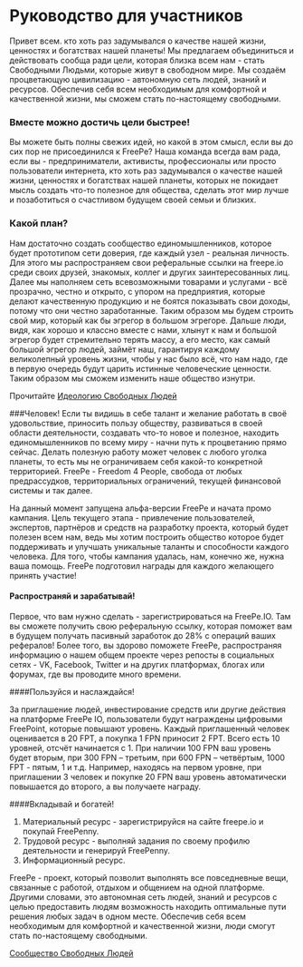 # Руководство для участников

Привет всем. кто хоть раз задумывался о качестве нашей жизни, ценностях и богатствах нашей планеты!
Мы предлагаем объединиться и действовать сообща ради цели, которая близка всем нам - стать Свободными Людьми, которые живут в свободном мире. Мы создаём процветающую цивилизацию - автономную сеть людей, знаний и ресурсов. Обеспечив себя всем необходимым для комфортной и качественной жизни, мы сможем стать по-настоящему свободными.


### Вместе можно достичь цели быстрее!

Вы можете быть полны свежих идей, но какой в этом смысл, если вы до сих пор не присоединился к FreePe? Наша команда всегда вам рада, если вы - предприниматели, активисты, профессионалы или просто пользователи интернета, кто хоть раз задумывался о качестве нашей жизни, ценностях и богатствах нашей планеты, которых не покидает мысль создать что-то полезное для общества, сделать этот мир лучше и позаботиться о счастливом будущем своей семьи и близких.

### Какой план?
Нам достаточно создать сообщество единомышленников, которое будет прототипом сети доверия, где каждый узел - реальная личность. Для этого мы распространяем свои реферальные ссылки на freepe.io среди своих друзей, знакомых, коллег и других заинтересованных лиц. Далее мы наполняем сеть всевозможными товарами и услугами - всё прозрачно, честно и открыто, с упором на предприятия, которые делают качественную продукцию и не боятся показывать свои доходы, потому что они честно заработанные.
Таким образом мы будем строить свой мир, который как бы эгрегор в большом эгрегоре. Дальше люди, видя, как хорошо и классно вместе с нами, хлынут к нам и большой эгрегор будет стремительно терять массу, а его место, как самый большой эгрегор людей, займёт наш, гарантируя каждому великолепный уровень жизни, чтобы у нас было всё, что нам надо, где в первую очередь будут царить истинные человеческие ценности. Таким образом мы сможем изменить наше общество изнутри.

Прочитайте [Идеологию Свободных Людей](https://freepe.info/ru/ideologiya_freepe.html)

###Человек!
Если ты видишь в себе талант и желание работать в своё удовольствие, приносить пользу обществу, развиваться в своей области деятельности, создавать что-то новое и полезное, находить единомышленников по всему миру - начни путь к процветанию прямо сейчас. Делать полезную работу может человек с любого уголка планеты, то есть мы не ограничиваем себя какой-то конкретной территорией. FreePe - Freedom 4 People, свобода от любых предрассудков, территориальных ограничений, текущей финансовой системы и так далее.

На данный момент запущена альфа-версии FreePe и начата промо кампания. Цель текущего этапа - привлечение пользователей, экспертов, партнёров и средств на разработку проекта, который будет полезен всем нам, ведь мы хотим построить общество которое будет поддерживать и улучшать уникальные таланты и способности каждого человека. Для того, чтобы кампания удалась, нам, конечно же, нужна ваша помощь. FreePe подготовил награды для каждого желающего принять участие! 

#### Распространяй и зарабатывай!

Первое, что вам нужно сделать - зарегистрироваться на FreePe.IO. Там вы сможете получить свою реферальную ссылку, которая поможет вам в будущем получать пасивный заработок до 28% с операций ваших рефералов! Более того, вы здорово поможете FreePe, распространяя информацию о нашем общем проекте через репосты в социальных сетях - VK, Facebook, Twitter и на других платформах, блогах или форумах, где вы проводите много времени.

####Пользуйся и наслаждайся!

За приглашение людей, инвестирование средств или другие действия на платформе FreePe IO, пользователи будут награждены цифровыми FreePoint, которые повышают уровень. Каждый приглашенный человек оценивается в 20 FPT, а покупка 1 FPN приносит 2 FPT. Всего есть 10 уровней, отсчёт начинается с 1. При наличии 100 FPN ваш уровень будет вторым, при 300 FPN – третьим, при 600 FPN – четвёртым, 1000 FPT - пятым, 1 и т.д. Например, находясь на первом уровне, при приглашении 3 человек и покупке 20 FPN ваш уровень автоматически повышается до второго, а вы получаете награду.

####Вкладывай и богатей!
1. Материальный ресурс - зарегистрируйся на сайте freepe.io и покупай FreePenny. 
2. Трудовой ресурс - выполняй задания по своему профилю деятельности и генерируй FreePenny.
3. Информационный ресурс. 


FreePe  - проект, который позволит выполнять все повседневные вещи, связанные с работой, отдыхом и общением на одной платформе. Другими словами, это автономная сеть людей, знаний и ресурсов с целью предоставить людям возможность находить оптимальные пути решения любых задач в одном месте.
Обеспечив себя всем необходимым для комфортной и качественной жизни, люди смогут стать по-настоящему свободными.

[Сообщество Свободных Людей](https://freepe.co)